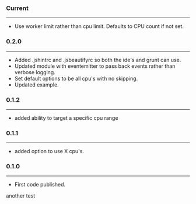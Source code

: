 ### Current
***
* Use worker limit rather than cpu limit. Defaults to CPU count if not set.

### 0.2.0
***
* Added .jshintrc and .jsbeautifyrc so both the ide's and grunt can use.
* Updated module with eventemitter to pass back events rather than verbose logging.
* Set default options to be all cpu's with no skipping.
* Updated example.

### 0.1.2
***
* added ability to target a specific cpu range

### 0.1.1
***
* added option to use X cpu's.

### 0.1.0
***
* First code published.

another test
